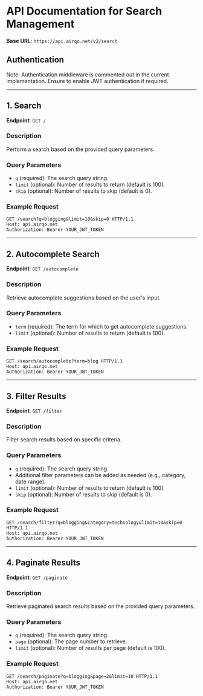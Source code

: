# API Documentation for Search Management

**Base URL**: `https://api.airqo.net/v2/search`

## Authentication

Note: Authentication middleware is commented out in the current implementation. Ensure to enable JWT authentication if required.

---

## **1. Search**

**Endpoint**: `GET /`

### Description

Perform a search based on the provided query parameters.

### Query Parameters

- `q` (required): The search query string.
- `limit` (optional): Number of results to return (default is 100).
- `skip` (optional): Number of results to skip (default is 0).

### Example Request

```http
GET /search?q=blogging&limit=10&skip=0 HTTP/1.1
Host: api.airqo.net
Authorization: Bearer YOUR_JWT_TOKEN
```

---

## **2. Autocomplete Search**

**Endpoint**: `GET /autocomplete`

### Description

Retrieve autocomplete suggestions based on the user's input.

### Query Parameters

- `term` (required): The term for which to get autocomplete suggestions.
- `limit` (optional): Number of results to return (default is 100).

### Example Request

```http
GET /search/autocomplete?term=blog HTTP/1.1
Host: api.airqo.net
Authorization: Bearer YOUR_JWT_TOKEN
```

---

## **3. Filter Results**

**Endpoint**: `GET /filter`

### Description

Filter search results based on specific criteria.

### Query Parameters

- `q` (required): The search query string.
- Additional filter parameters can be added as needed (e.g., category, date range).
- `limit` (optional): Number of results to return (default is 100).
- `skip` (optional): Number of results to skip (default is 0).

### Example Request

```http
GET /search/filter?q=blogging&category=technology&limit=10&skip=0 HTTP/1.1
Host: api.airqo.net
Authorization: Bearer YOUR_JWT_TOKEN
```

---

## **4. Paginate Results**

**Endpoint**: `GET /paginate`

### Description

Retrieve paginated search results based on the provided query parameters.

### Query Parameters

- `q` (required): The search query string.
- `page` (optional): The page number to retrieve.
- `limit` (optional): Number of results per page (default is 100).

### Example Request

```http
GET /search/paginate?q=blogging&page=2&limit=10 HTTP/1.1
Host: api.airqo.net
Authorization: Bearer YOUR_JWT_TOKEN
```
